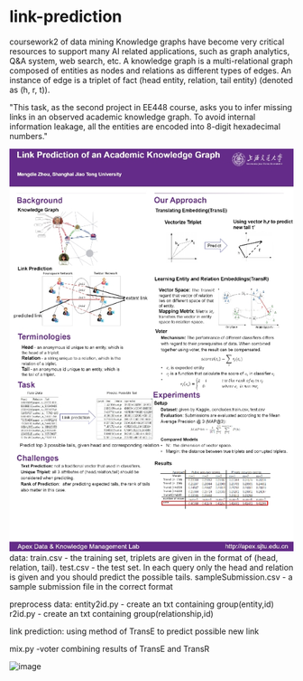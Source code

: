 # link-prediction
coursework2 of data mining
Knowledge graphs have become very critical resources to support many AI related applications, such as graph analytics, Q&A system, web search, etc. A knowledge graph is a multi-relational graph composed of entities as nodes and relations as different types of edges. An instance of edge is a triplet of fact (head entity, relation, tail entity) (denoted as (h, r, t)).

"This task, as the second project in EE448 course, asks you to infer missing links in an observed academic knowledge graph. To avoid internal information leakage, all the entities are encoded into 8-digit hexadecimal numbers."

 ![image](https://github.com/DanDanZee/link-prediction/raw/master/data/poster.jpg)
data:
train.csv - the training set, triplets are given in the format of (head, relation, tail).
test.csv - the test set. In each query only the head and relation is given and you should predict the possible tails.
sampleSubmission.csv - a sample submission file in the correct format

preprocess data:
entity2id.py - create an txt containing group(entity,id)
r2id.py      - create an txt containing group(relationship,id)

link prediction:
using method of TransE to predict possible new link

mix.py -voter combining results of TransE and TransR

 ![image](https://github.com/DanDanZee/link-prediction/edit/master/data/poster.jpg)

